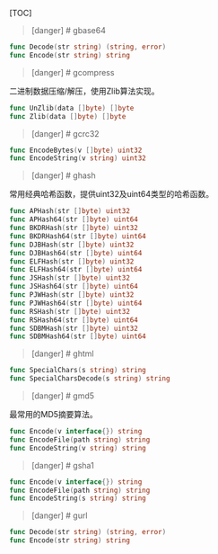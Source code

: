 
[TOC]


>[danger] # gbase64

```go
func Decode(str string) (string, error)
func Encode(str string) string
```

>[danger] # gcompress

二进制数据压缩/解压，使用Zlib算法实现。

```go
func UnZlib(data []byte) []byte
func Zlib(data []byte) []byte
```


>[danger] # gcrc32

```go
func EncodeBytes(v []byte) uint32
func EncodeString(v string) uint32
```

>[danger] # ghash

常用经典哈希函数，提供uint32及uint64类型的哈希函数。
```go
func APHash(str []byte) uint32
func APHash64(str []byte) uint64
func BKDRHash(str []byte) uint32
func BKDRHash64(str []byte) uint64
func DJBHash(str []byte) uint32
func DJBHash64(str []byte) uint64
func ELFHash(str []byte) uint32
func ELFHash64(str []byte) uint64
func JSHash(str []byte) uint32
func JSHash64(str []byte) uint64
func PJWHash(str []byte) uint32
func PJWHash64(str []byte) uint64
func RSHash(str []byte) uint32
func RSHash64(str []byte) uint64
func SDBMHash(str []byte) uint32
func SDBMHash64(str []byte) uint64
```

>[danger] # ghtml

```go
func SpecialChars(s string) string
func SpecialCharsDecode(s string) string
```


>[danger] # gmd5

最常用的MD5摘要算法。
```go
func Encode(v interface{}) string
func EncodeFile(path string) string
func EncodeString(v string) string
```

>[danger] # gsha1

```go
func Encode(v interface{}) string
func EncodeFile(path string) string
func EncodeString(s string) string
```



>[danger] # gurl

```go
func Decode(str string) (string, error)
func Encode(str string) string
```





























